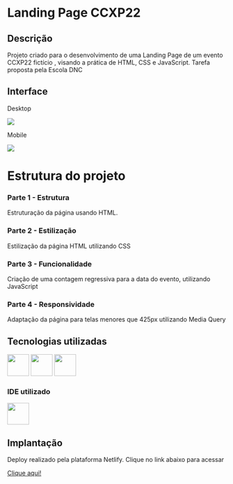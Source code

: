 <div>  
  <h1>Landing Page CCXP22</h1>
</div>
<div>
  <h2>Descrição</h2>
  <p>
    Projeto criado para o desenvolvimento de uma Landing Page de um evento CCXP22 fictício , visando a prática de HTML, CSS e JavaScript. Tarefa proposta pela Escola DNC
  </p>
</div>
<div>
  <h2>Interface</h2>
  <p>Desktop</p>
  <img src="https://github.com/LucasIniesta/landing-Page-CCXP22/assets/103338077/a55e5430-966f-4259-864d-d3f49794dfb3">
  <p>Mobile</p>
  <img src="https://github.com/LucasIniesta/landing-Page-CCXP22/assets/103338077/2d6bffe6-7513-46c0-90eb-9dfecb3776d0"

</div>
<div>
  <h1>Estrutura do projeto</h1>
  <h3>Parte 1 - Estrutura</h3>
  <p>Estruturação da página usando HTML.</p>
  <h3>Parte 2 - Estilização</h3>
  <p>Estilização da página HTML utilizando CSS</p>
  <h3>Parte 3 - Funcionalidade</h3>
  <p>Criação de uma contagem regressiva para a data do evento, utilizando JavaScript </p>
  <h3>Parte 4 - Responsividade</h3>
  <p>Adaptação da página para telas menores que 425px utilizando Media Query</p>
  <h2>Tecnologias utilizadas</h2>
  <img width="50px" src="https://cdn.jsdelivr.net/gh/devicons/devicon@latest/icons/html5/html5-original-wordmark.svg"/>
  <img width="50px" src="https://cdn.jsdelivr.net/gh/devicons/devicon@latest/icons/css3/css3-original-wordmark.svg"/>
  <img width="50px" src="https://cdn.jsdelivr.net/gh/devicons/devicon@latest/icons/javascript/javascript-original.svg" />
          
  <h3>IDE utilizado</h3>
  <img width="50px" src="https://cdn.jsdelivr.net/gh/devicons/devicon@latest/icons/vscode/vscode-original.svg" />  
</div>
<div>
  <h2>Implantação</h2>
  <p>Deploy realizado pela plataforma Netlify. Clique no link abaixo para acessar</p>
  <a href="https://landing-page-bootcamp-dnc.netlify.app](https://projeto-landing-page-ccxp22.netlify.app/" target="_blank">Clique aqui!</a>  
</div>
